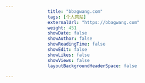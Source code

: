 ```yaml
---
                title: "bbagwang.com"
                tags: [个人网站]
                externalUrl: "https://bbagwang.com"
                weight: 451
                showDate: false
                showAuthor: false
                showReadingTime: false
                showEdit: false
                showLikes: false
                showViews: false
                layoutBackgroundHeaderSpace: false
                
---
```


